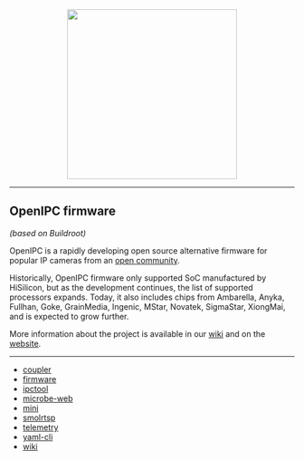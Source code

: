 
<div style="text-align:center"><img src="https://openipc.github.io/images/logo_openipc.png" width="300" /></div>

---

## OpenIPC firmware
_(based on Buildroot)_

OpenIPC is a rapidly developing open source alternative firmware for popular IP
cameras from an [open community](https://opencollective.com/openipc).

Historically, OpenIPC firmware only supported SoC manufactured by HiSilicon,
but as the development continues, the list of supported processors expands.
Today, it also includes chips from Ambarella, Anyka, Fullhan, Goke, GrainMedia,
Ingenic, MStar, Novatek, SigmaStar, XiongMai, and is expected to grow further.

More information about the project is available in our [wiki][wiki] and on the
[website][website].

---

* [coupler](https://openipc.github.io/coupler/)
* [firmware](https://openipc.github.io/firmware/)
* [ipctool](https://openipc.github.io/ipctool/)
* [microbe-web](https://openipc.github.io/microbe-web/)
* [mini](https://openipc.github.io/mini/)
* [smolrtsp](https://openipc.github.io/smolrtsp/)
* [telemetry](https://openipc.github.io/telemetry/)
* [yaml-cli](https://openipc.github.io/yaml-cli/)
* [wiki](https://openipc.github.io/wiki/)


[wiki]: https://openipc.github.io/wiki/
[website]: https://openipc.org/